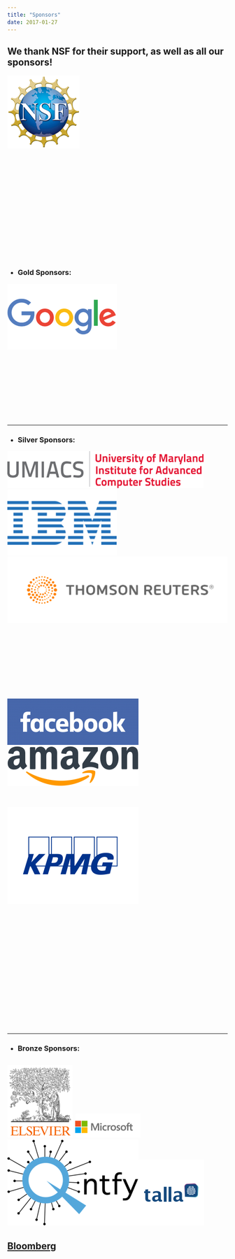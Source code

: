 ```yaml
---
title: "Sponsors"
date: 2017-01-27
---
```


## We thank NSF for their support, as well as all our sponsors!

[![](images/nsf1.gif)](https://www.nsf.gov/)

 

 

 

 

 

 

 

 

- ### **Gold Sponsors:**
    

[![](images/google-250x150.png)](http://www.google.com/)

 

 

 

 

 

* * *

- ### **Silver Sponsors:**
    

[![UMIACS](images/UMIACS_CMYK_threelines.png)](http://www.umiacs.umd.edu/) [![](images/ibm-250x150.png)](http://www.ibm.com/us-en/) [![](images/tr_h_lg_rgb_ps-1024x311.png)](http://thomsonreuters.com/en.html)

 

 

 

 

 

[![Facebook](images/Facebook-06-2015-White-on-Blue-300x106.png)](https://research.fb.com/)  [![](images/Amazon-logo-RGB-300x91.png)](https://www.amazon.com/)

 

[![KPMG](images/KPMG_NoCP_RGB-300x222.png)](https://home.kpmg.com)

 

 

 

 

 

 

 

 

 

* * *

- ### **Bronze Sponsors:**
    

## [![](images/elsevier-e1487704101559.png)](https://www.elsevier.com/) [![](images/microsoft-e1487754065435.png)![](images/Qntfy_logo_transparent-300x196.png)](https://qntfy.com/)[![Talla logo](images/Talla-Logo-Landscape-150x150.png)](https://talla.com/)

## [Bloomberg](https://www.techatbloomberg.com/)
